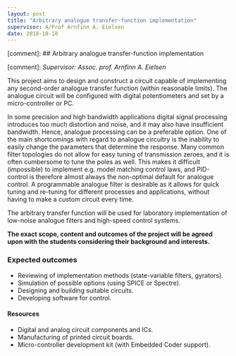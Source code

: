 ```yaml
---
layout: post
title: "Arbitrary analogue transfer-function implementation"
supervisor: A/Prof Arnfinn A. Eielsen
date: 2018-10-10
---
```


[comment]: ## Arbitrary analogue transfer-function implementation

[comment]: *Supervisor: Assoc. prof. Arnfinn A. Eielsen*

This project aims to design and construct a circuit capable of implementing any second-order analogue transfer function (within reasonable limits). The analogue circuit will be configured with digital potentiometers and set by a micro-controller or PC.

In some precision and high bandwidth applications digital signal processing introduces too much distortion and noise, and it may also have insufficient bandwidth. Hence, analogue processing can be a preferable option. One of the main shortcomings with regard to analogue circuitry is the inability to easily change the parameters that determine the response. Many common filter topologies do not allow for easy tuning of transmission zeroes, and it is often cumbersome to tune the poles as well. This makes it difficult (impossible) to implement e.g. model matching control laws, and PID-control is therefore almost always the non-optimal default for analogue control. A programmable analogue filter is desirable as it allows for quick tuning and re-tuning for different processes and applications, without having to make a custom circuit every time.

The arbitrary transfer function will be used for laboratory implementation of low-noise analogue filters and high-speed control systems.

**The exact scope, content and outcomes of the project will be agreed upon with the students considering their background and interests.**

### Expected outcomes
- Reviewing of implementation methods (state-variable filters, gyrators).
- Simulation of possible options (using SPICE or Spectre).
- Designing and building suitable circuits.
- Developing software for control.

#### Resources
- Digital and analog circuit components and ICs.
- Manufacturing of printed circuit boards.
- Micro-controller development kit (with Embedded Coder support).
